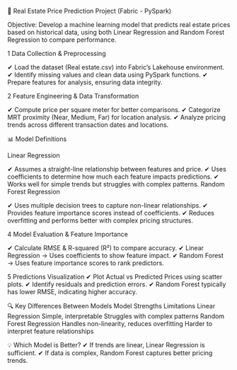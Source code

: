 
📌 Real Estate Price Prediction Project (Fabric - PySpark)

Objective: Develop a machine learning model that predicts real estate prices based on historical data, using both Linear Regression and Random Forest Regression to compare performance.

1️ Data Collection & Preprocessing

✔ Load the dataset (Real estate.csv) into Fabric’s Lakehouse environment. ✔ Identify missing values and clean data using PySpark functions. ✔ Prepare features for analysis, ensuring data integrity.

2️ Feature Engineering & Data Transformation

✔ Compute price per square meter for better comparisons. ✔ Categorize MRT proximity (Near, Medium, Far) for location analysis. ✔ Analyze pricing trends across different transaction dates and locations.

📊 Model Definitions

Linear Regression

✔ Assumes a straight-line relationship between features and price. ✔ Uses coefficients to determine how much each feature impacts predictions. ✔ Works well for simple trends but struggles with complex patterns. Random Forest Regression

✔ Uses multiple decision trees to capture non-linear relationships. ✔ Provides feature importance scores instead of coefficients. ✔ Reduces overfitting and performs better with complex pricing structures.

4️ Model Evaluation & Feature Importance

✔ Calculate RMSE & R-squared (R²) to compare accuracy. ✔ Linear Regression → Uses coefficients to show feature impact. ✔ Random Forest → Uses feature importance scores to rank predictors.

5️ Predictions Visualization ✔ Plot Actual vs Predicted Prices using scatter plots. ✔ Identify residuals and prediction errors. ✔ Random Forest typically has lower RMSE, indicating higher accuracy.

🔍 Key Differences Between Models Model Strengths Limitations Linear Regression Simple, interpretable Struggles with complex patterns Random Forest Regression Handles non-linearity, reduces overfitting Harder to interpret feature relationships

💡 Which Model is Better? ✔ If trends are linear, Linear Regression is sufficient. ✔ If data is complex, Random Forest captures better pricing trends.
